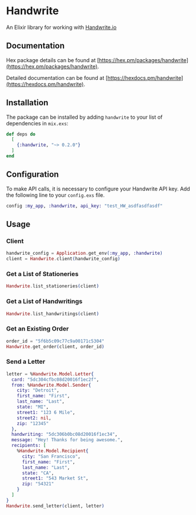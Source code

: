 # Handwrite

An Elixir library for working with [Handwrite.io](https://documentation.handwrite.io/)

## Documentation

Hex package details can be found at [https://hex.pm/packages/handwrite](https://hex.pm/packages/handwrite).

Detailed documentation can be found at [https://hexdocs.pm/handwrite](https://hexdocs.pm/handwrite).

## Installation

The package can be installed by adding `handwrite` to your list of dependencies in `mix.exs`:

```elixir
def deps do
  [
    {:handwrite, "~> 0.2.0"}
  ]
end
```

## Configuration

To make API calls, it is necessary to configure your Handwrite API key. Add the following line to your `config.exs` file.

```elixir
config :my_app, :handwrite, api_key: "test_HW_asdfasdfasdf"
```

## Usage

### Client

```elixir
handwrite_config = Application.get_env(:my_app, :handwrite)
client = Handwrite.client(handwrite_config)
```

### Get a List of Stationeries

```elixir
Handwrite.list_stationeries(client)
```

### Get a List of Handwritings

```elixir
Handwrite.list_handwritings(client)
```

### Get an Existing Order

```elixir
order_id = "5f6b5c09c77c9a00171c5304"
Handwrite.get_order(client, order_id)
```

### Send a Letter

```elixir
letter = %Handwrite.Model.Letter{
  card: "5dc304cfbc08d20016f1ec2f",
  from: %Handwrite.Model.Sender{
    city: "Detroit",
    first_name: "First",
    last_name: "Last",
    state: "MI",
    street1: "123 6 Mile",
    street2: nil,
    zip: "12345"
  },
  handwriting: "5dc306b0bc08d20016f1ec34",
  message: "Hey! Thanks for being awesome.",
  recipients: [
    %Handwrite.Model.Recipient{
      city: "San Francisco",
      first_name: "First",
      last_name: "Last",
      state: "CA",
      street1: "543 Market St",
      zip: "54321"
    }
  ]
}
Handwrite.send_letter(client, letter)
```
